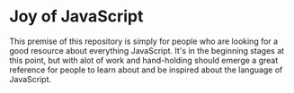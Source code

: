 # Joy of JavaScript

This premise of this repository is simply for people who are looking for a good resource about everything JavaScript. It's in the beginning stages at this point, but with alot of work and hand-holding should emerge a great reference for people to learn about and be inspired about the language of JavaScript.